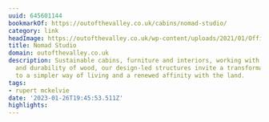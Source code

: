 ```yaml
---
uuid: 645601144
bookmarkOf: https://outofthevalley.co.uk/cabins/nomad-studio/
category: link
headImage: https://outofthevalley.co.uk/wp-content/uploads/2021/01/Office2.jpg
title: Nomad Studio
domain: outofthevalley.co.uk
description: Sustainable cabins, furniture and interiors, working with the beauty
  and durability of wood, our design-led structures invite a transformative return
  to a simpler way of living and a renewed affinity with the land.
tags:
- rupert mckelvie
date: '2023-01-26T19:45:53.511Z'
highlights: 
---
```



